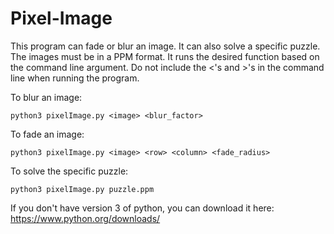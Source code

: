 # Pixel-Image
This program can fade or blur an image. It can also solve a specific puzzle. The images must be in a PPM format. It runs the desired function based on the command line argument. Do not include the <'s and >'s in the command line when running the program.

To blur an image:
```
python3 pixelImage.py <image> <blur_factor>
```

To fade an image:
```
python3 pixelImage.py <image> <row> <column> <fade_radius>
```

To solve the specific puzzle:
```
python3 pixelImage.py puzzle.ppm
```

If you don't have version 3 of python, you can download it here: https://www.python.org/downloads/
